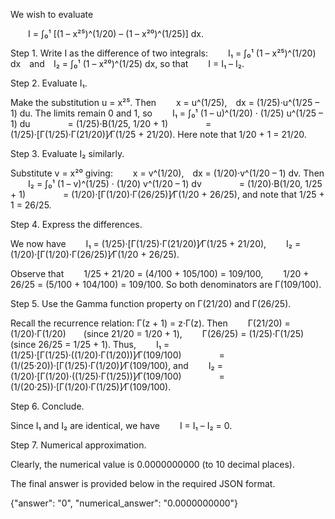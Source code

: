 We wish to evaluate

  I = ∫₀¹ [(1 – x²⁵)^(1/20) – (1 – x²⁰)^(1/25)] dx.

Step 1. Write I as the difference of two integrals:
  I₁ = ∫₀¹ (1 – x²⁵)^(1/20) dx and I₂ = ∫₀¹ (1 – x²⁰)^(1/25) dx,
so that
  I = I₁ – I₂.

Step 2. Evaluate I₁.

Make the substitution u = x²⁵. Then
  x = u^(1/25), dx = (1/25)·u^(1/25 – 1) du.
The limits remain 0 and 1, so
  I₁ = ∫₀¹ (1 – u)^(1/20) · (1/25) u^(1/25 – 1) du
    = (1/25)·B(1/25, 1/20 + 1)
    = (1/25)·[Γ(1/25)·Γ(21/20)]⁄Γ(1/25 + 21/20).
Here note that 1/20 + 1 = 21/20.

Step 3. Evaluate I₂ similarly.

Substitute v = x²⁰ giving:
  x = v^(1/20), dx = (1/20)·v^(1/20 – 1) dv.
Then
  I₂ = ∫₀¹ (1 – v)^(1/25) · (1/20) v^(1/20 – 1) dv
    = (1/20)·B(1/20, 1/25 + 1)
    = (1/20)·[Γ(1/20)·Γ(26/25)]⁄Γ(1/20 + 26/25),
and note that 1/25 + 1 = 26/25.

Step 4. Express the differences.

We now have
  I₁ = (1/25)·[Γ(1/25)·Γ(21/20)]⁄Γ(1/25 + 21/20),
  I₂ = (1/20)·[Γ(1/20)·Γ(26/25)]⁄Γ(1/20 + 26/25).

Observe that
  1/25 + 21/20 = (4/100 + 105/100) = 109/100,
  1/20 + 26/25 = (5/100 + 104/100) = 109/100.
So both denominators are Γ(109/100).

Step 5. Use the Gamma function property on Γ(21/20) and Γ(26/25).

Recall the recurrence relation: Γ(z + 1) = z·Γ(z). Then
  Γ(21/20) = (1/20)·Γ(1/20)  (since 21/20 = 1/20 + 1),
  Γ(26/25) = (1/25)·Γ(1/25)  (since 26/25 = 1/25 + 1).
Thus,
  I₁ = (1/25)·[Γ(1/25)·((1/20)·Γ(1/20))]⁄Γ(109/100)
    = (1/(25·20))·[Γ(1/25)·Γ(1/20)]⁄Γ(109/100),
and
  I₂ = (1/20)·[Γ(1/20)·((1/25)·Γ(1/25))]⁄Γ(109/100)
    = (1/(20·25))·[Γ(1/20)·Γ(1/25)]⁄Γ(109/100).

Step 6. Conclude.

Since I₁ and I₂ are identical, we have
  I = I₁ – I₂ = 0.

Step 7. Numerical approximation.

Clearly, the numerical value is 0.0000000000 (to 10 decimal places).

The final answer is provided below in the required JSON format.

{"answer": "0", "numerical_answer": "0.0000000000"}